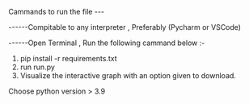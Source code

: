 Cammands to run the file ---

------Compitable to any interpreter , Preferably (Pycharm or VSCode)

------Open Terminal , Run the following cammand below :-

1. pip install -r requirements.txt
2. run run.py
3. Visualize the interactive graph with an option given to download.

Choose python version > 3.9 
